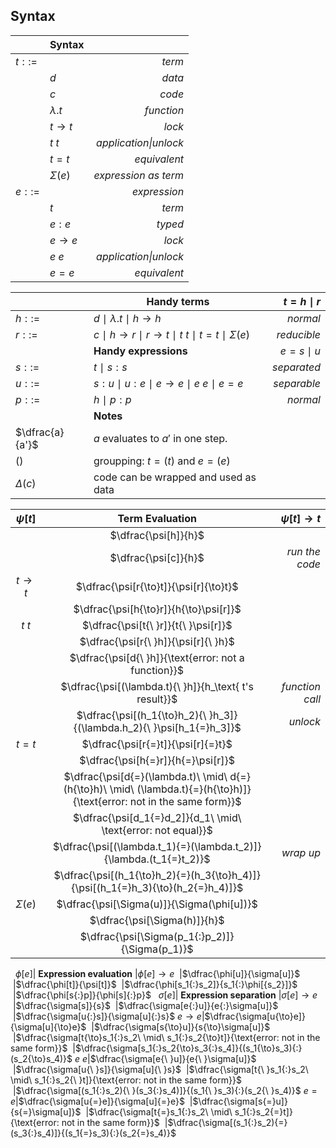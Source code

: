 <? Part of the Tapl Language project, under the Apache License v2.0 with LLVM
   Exceptions. See /LICENSE for license information.
   SPDX-License-Identifier: Apache-2.0 WITH LLVM-exception ?>

## Syntax

&nbsp;|**Syntax**|&nbsp;
---|---|---:
$t ::=$ || *term*
&nbsp;| $d$ | *data*
&nbsp;| $c$ | *code*
&nbsp;| $\lambda.t$ | *function*
&nbsp;| $t{\to}t$ | *lock*
&nbsp;| $t{\ }t$ | *application\|unlock*
&nbsp;| $t{=}t$ | *equivalent*
&nbsp;| $\Sigma(e)$ | *expression as term*
$e ::=$ || *expression*
&nbsp;| $t$ | *term*
&nbsp;| $e{:}e$ | *typed*
&nbsp;| $e{\to}e$ | *lock*
&nbsp;| $e{\ }e$ | *application\|unlock*
&nbsp;| $e{=}e$ | *equivalent*

&nbsp;|**Handy terms**| $t = h{\mid}r$
---|---|--:
$h ::=$| $d\ \mid\ \lambda.t\ \mid\ h{\to}h$ | *normal*
$r ::=$| $c\ \mid\ h{\to}r\ \mid\ r{\to}t\ \mid\ t{\ }t\ \mid\ t{=}t\ \mid\ \Sigma(e)$ | *reducible*
&nbsp;|**Handy expressions**| $e=s{\mid}u$
$s ::=$| $t\ \mid\ s{:}s$ | *separated*
$u ::=$| $s{:}u\ \mid\ u{:}e\ \mid\ e{\to}e\ \mid\ e{\ }e\ \mid\ e{=}e$ | *separable*
$p ::=$| $h\ \mid\ p{:}p$ | *normal*
&nbsp;|**Notes**
$\dfrac{a}{a'}$| $a$ evaluates to $a'$ in one step.
$()$| groupping: $t{=}(t)$ and $e{=}(e)$
$\Delta(c)$| code can be wrapped and used as data

$\psi[t]$| **Term Evaluation** |$\psi[t] \to t$
:-:|:-:|--:
&nbsp;|$\dfrac{\psi[h]}{h}$
&nbsp;|$\dfrac{\psi[c]}{h}$| *run the code*
$t{\to}t$|$\dfrac{\psi[r{\to}t]}{\psi[r]{\to}t}$
&nbsp;|$\dfrac{\psi[h{\to}r]}{h{\to}\psi[r]}$
$t{\ }t$|$\dfrac{\psi[t{\ }r]}{t{\ }\psi[r]}$
&nbsp;|$\dfrac{\psi[r{\ }h]}{\psi[r]{\ }h}$
&nbsp;|$\dfrac{\psi[d{\ }h]}{\text{error: not a function}}$
&nbsp;|$\dfrac{\psi[(\lambda.t){\ }h]}{h_\text{ t's result}}$ | *function call*
&nbsp;|$\dfrac{\psi[(h_1{\to}h_2){\ }h_3]}{(\lambda.h_2){\ }\psi[h_1{=}h_3]}$ | *unlock*
$t{=}t$|$\dfrac{\psi[r{=}t]}{\psi[r]{=}t}$
&nbsp;|$\dfrac{\psi[h{=}r]}{h{=}\psi[r]}$
&nbsp;|$\dfrac{\psi[d{=}(\lambda.t)\ \mid\ d{=}(h{\to}h)\ \mid\ (\lambda.t){=}(h{\to}h)]}{\text{error: not in the same form}}$
&nbsp;|$\dfrac{\psi[d_1{=}d_2]}{d_1\ \mid\ \text{error: not equal}}$
&nbsp;|$\dfrac{\psi[(\lambda.t_1){=}(\lambda.t_2)]}{\lambda.(t_1{=}t_2)}$ | *wrap up*
&nbsp;|$\dfrac{\psi[(h_1{\to}h_2){=}(h_3{\to}h_4)]}{\psi[(h_1{=}h_3){\to}(h_2{=}h_4)]}$
$\Sigma(e)$|$\dfrac{\psi[\Sigma(u)]}{\Sigma(\phi[u])}$
&nbsp;|$\dfrac{\psi[\Sigma(h)]}{h}$
&nbsp;|$\dfrac{\psi[\Sigma(p_1{:}p_2)]}{\Sigma(p_1)}$
&nbsp;
$\phi[e]$| **Expression evaluation** |$\phi[e] \to e$
&nbsp;|$\dfrac{\phi[u]}{\sigma[u]}$
&nbsp;|$\dfrac{\phi[t]}{\psi[t]}$
&nbsp;|$\dfrac{\phi[s_1{:}s_2]}{s_1{:}\phi[{s_2}]}$
&nbsp;|$\dfrac{\phi[s{:}p]}{\phi[s]{:}p}$
&nbsp;
$\sigma[e]$| **Expression separation** |$\sigma[e] \to e$
&nbsp;|$\dfrac{\sigma[s]}{s}$
&nbsp;|$\dfrac{\sigma[e{:}u]}{e{:}\sigma[u]}$
&nbsp;|$\dfrac{\sigma[u{:}s]}{\sigma[u]{:}s}$
$e{\to}e$|$\dfrac{\sigma[u{\to}e]}{\sigma[u]{\to}e}$
&nbsp;|$\dfrac{\sigma[s{\to}u]}{s{\to}\sigma[u]}$
&nbsp;|$\dfrac{\sigma[t{\to}s_1{:}s_2\ \mid\ s_1{:}s_2{\to}t]}{\text{error: not in the same form}}$
&nbsp;|$\dfrac{\sigma[s_1{:}s_2{\to}s_3{:}s_4]}{(s_1{\to}s_3){:}(s_2{\to}s_4)}$
$e{\ }e$|$\dfrac{\sigma[e{\ }u]}{e{\ }\sigma[u]}$
&nbsp;|$\dfrac{\sigma[u{\ }s]}{\sigma[u]{\ }s}$
&nbsp;|$\dfrac{\sigma[t{\ }s_1{:}s_2\ \mid\ s_1{:}s_2{\ }t]}{\text{error: not in the same form}}$
&nbsp;|$\dfrac{\sigma[(s_1{:}s_2){\ }(s_3{:}s_4)]}{(s_1{\ }s_3){:}(s_2{\ }s_4)}$
$e{=}e$|$\dfrac{\sigma[u{=}e]}{\sigma[u]{=}e}$
&nbsp;|$\dfrac{\sigma[s{=}u]}{s{=}\sigma[u]}$
&nbsp;|$\dfrac{\sigma[t{=}s_1{:}s_2\ \mid\ s_1{:}s_2{=}t]}{\text{error: not in the same form}}$
&nbsp;|$\dfrac{\sigma[(s_1{:}s_2){=}(s_3{:}s_4)]}{(s_1{=}s_3){:}(s_2{=}s_4)}$
